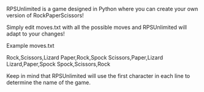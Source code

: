 RPSUnlimited is a game designed in Python where you can create your own version of RockPaperScissors!

Simply edit moves.txt with all the possible moves and RPSUnlimited will adapt to your changes!

Example moves.txt

Rock,Scissors,Lizard
Paper,Rock,Spock
Scissors,Paper,Lizard
Lizard,Paper,Spock
Spock,Scissors,Rock

Keep in mind that RPSUnlimited will use the first character in each line to determine the name of the game.